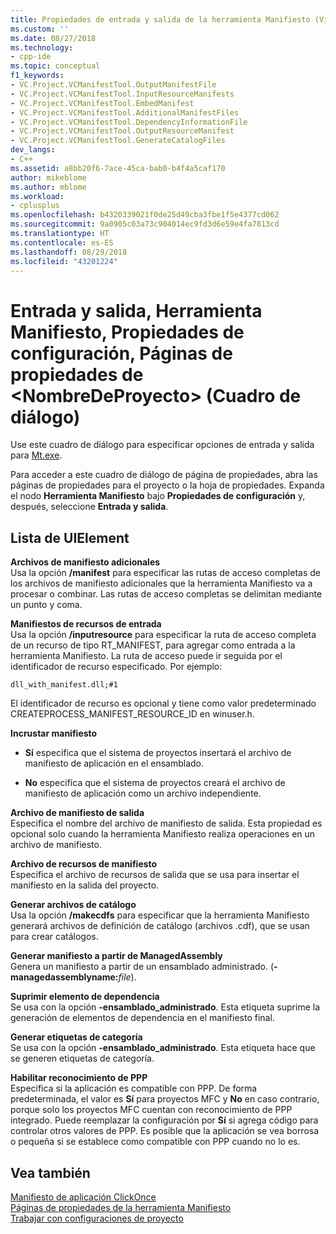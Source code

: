 ```yaml
---
title: Propiedades de entrada y salida de la herramienta Manifiesto (Visual C++) | Microsoft Docs
ms.custom: ''
ms.date: 08/27/2018
ms.technology:
- cpp-ide
ms.topic: conceptual
f1_keywords:
- VC.Project.VCManifestTool.OutputManifestFile
- VC.Project.VCManifestTool.InputResourceManifests
- VC.Project.VCManifestTool.EmbedManifest
- VC.Project.VCManifestTool.AdditionalManifestFiles
- VC.Project.VCManifestTool.DependencyInformationFile
- VC.Project.VCManifestTool.OutputResourceManifest
- VC.Project.VCManifestTool.GenerateCatalogFiles
dev_langs:
- C++
ms.assetid: a8bb20f6-7ace-45ca-bab0-b4f4a5caf170
author: mikeblome
ms.author: mblome
ms.workload:
- cplusplus
ms.openlocfilehash: b4320339021f0de25d49cba3fbe1f5e4377cd062
ms.sourcegitcommit: 9a0905c03a73c904014ec9fd3d6e59e4fa7813cd
ms.translationtype: HT
ms.contentlocale: es-ES
ms.lasthandoff: 08/29/2018
ms.locfileid: "43201224"
---
```

# <a name="input-and-output-manifest-tool-configuration-properties-ltprojectnamegt-property-pages-dialog-box"></a>Entrada y salida, Herramienta Manifiesto, Propiedades de configuración, Páginas de propiedades de &lt;NombreDeProyecto&gt; (Cuadro de diálogo)

Use este cuadro de diálogo para especificar opciones de entrada y salida para [Mt.exe](/windows/desktop/SbsCs/mt-exe).

Para acceder a este cuadro de diálogo de página de propiedades, abra las páginas de propiedades para el proyecto o la hoja de propiedades. Expanda el nodo **Herramienta Manifiesto** bajo **Propiedades de configuración** y, después, seleccione **Entrada y salida**.

## <a name="uielement-list"></a>Lista de UIElement

**Archivos de manifiesto adicionales**<br/>
Usa la opción **/manifest** para especificar las rutas de acceso completas de los archivos de manifiesto adicionales que la herramienta Manifiesto va a procesar o combinar. Las rutas de acceso completas se delimitan mediante un punto y coma.

**Manifiestos de recursos de entrada**<br/>
Usa la opción **/inputresource** para especificar la ruta de acceso completa de un recurso de tipo RT_MANIFEST, para agregar como entrada a la herramienta Manifiesto. La ruta de acceso puede ir seguida por el identificador de recurso especificado. Por ejemplo:

`dll_with_manifest.dll;#1`

El identificador de recurso es opcional y tiene como valor predeterminado CREATEPROCESS_MANIFEST_RESOURCE_ID en winuser.h.

**Incrustar manifiesto**<br/>
- **Sí** especifica que el sistema de proyectos insertará el archivo de manifiesto de aplicación en el ensamblado.

- **No** especifica que el sistema de proyectos creará el archivo de manifiesto de aplicación como un archivo independiente.

**Archivo de manifiesto de salida**<br/>
Especifica el nombre del archivo de manifiesto de salida. Esta propiedad es opcional solo cuando la herramienta Manifiesto realiza operaciones en un archivo de manifiesto.

**Archivo de recursos de manifiesto**<br/>
Especifica el archivo de recursos de salida que se usa para insertar el manifiesto en la salida del proyecto.

**Generar archivos de catálogo**<br/>
Usa la opción **/makecdfs** para especificar que la herramienta Manifiesto generará archivos de definición de catálogo (archivos .cdf), que se usan para crear catálogos.

**Generar manifiesto a partir de ManagedAssembly**<br/>
Genera un manifiesto a partir de un ensamblado administrado. (**-managedassemblyname:**<em>file</em>).

**Suprimir elemento de dependencia**<br/>
Se usa con la opción **-ensamblado_administrado**. Esta etiqueta suprime la generación de elementos de dependencia en el manifiesto final.

**Generar etiquetas de categoría**<br/>
Se usa con la opción **-ensamblado_administrado**. Esta etiqueta hace que se generen etiquetas de categoría.

**Habilitar reconocimiento de PPP**<br/>
Especifica si la aplicación es compatible con PPP. De forma predeterminada, el valor es **Sí** para proyectos MFC y **No** en caso contrario, porque solo los proyectos MFC cuentan con reconocimiento de PPP integrado. Puede reemplazar la configuración por **Sí** si agrega código para controlar otros valores de PPP. Es posible que la aplicación se vea borrosa o pequeña si se establece como compatible con PPP cuando no lo es.

## <a name="see-also"></a>Vea también

[Manifiesto de aplicación ClickOnce](/visualstudio/deployment/clickonce-application-manifest)<br/>
[Páginas de propiedades de la herramienta Manifiesto](../ide/manifest-tool-property-pages.md)<br/>
[Trabajar con configuraciones de proyecto](../ide/working-with-project-properties.md)<br/>
